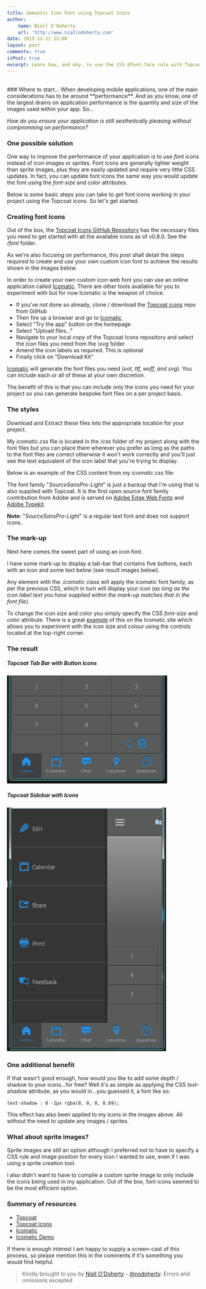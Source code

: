 ```yaml
---
title: Semantic Icon Font using Topcoat Icons
author:
	name: Niall O'Doherty
	url: 'http://www.niallodoherty.com'
date: 2013-11-21 22:00
layout: post
comments: true
isPost: true
excerpt: Learn how, and why, to use the CSS @font-face rule with Topcoat icons in your mobile applications
---
```


<br />
### Where to start...
When developing mobile applications, one of the main considerations has to be around **performance**.  And as you know, one of the largest drains on application performance is the quantity and size of the images used within your app. So...

*How do you ensure your application is still aesthetically pleasing without compromising on performance?*

### One possible solution
One way to improve the performance of your application is to use *font icons* instead of icon images or sprites.  Font icons are generally lighter weight than sprite images, plus they are easily updated and require very little CSS updates.  In fact, you can update font icons the same way you would update the font using the *font-size* and *color* attributes.

Below is some basic steps you can take to get font icons working in your project using the Topcoat icons.  So let's get started.

### Creating font icons
Out of the box, the [Topcoat Icons GitHub Repository](https://github.com/topcoat/icons) has the necessary files you need to get started with all the available icons as of v0.8.0.  See the */font* folder.

As we're also focusing on performance, this post shall detail the steps required to create and use your *own* custom icon font to achieve the results shown in the images below.

In order to create your own custom icon web font you can use an online application called [Icomatic](http://www.icomatic.io/).  There are other tools available for you to experiment with but for now Icomatic is the weapon of choice.

* If you've not done so already, clone / download the [Topcoat icons](https://github.com/topcoat/icons) repo from GitHub
* Then fire up a browser and go to [Icomatic](http://www.icomatic.io/)
* Select "Try the app" button on the homepage
* Select "Upload files..."
* Navigate to your local copy of the Topcoat Icons repository and select the icon files you need from the *\svg* folder
* Amend the icon labels as required.  This is optional
* Finally click on "Download Kit"

[Icomatic](http://www.icomatic.io/) will generate the font files you need (*eot, ttf, woff, and svg*).  You can include each or all of these at your own discretion.

The benefit of this is that you can include only the icons you need for your project so you can generate bespoke font files on a per project basis.

### The styles
Download and Extract these files into the appropriate location for your project.

My *icomatic.css* file is located in the */css* folder of my project along with the font files but you can place them wherever you prefer as long as the paths to the font files are correct otherwise it won't work correctly and you'll just see the text equivalent of the icon label that you're trying to display.

Below is an example of the CSS content from my *icomatic.css* file:

<script src="https://gist.github.com/nodoherty/7582412.js"></script>

The font family "*SourceSansPro-Light*" is just a backup that I'm using that is also supplied with Topcoat.  It is the first open source font family contribution from Adobe and is served on [Adobe Edge Web Fonts](https://edgewebfonts.adobe.com/fonts#/?nameFilter=source&collection=source-sans-pro) and [Adobe Typekit](https://typekit.com/fonts/source-sans-pro).

**Note:** "*SourceSansPro-Light*" is a regular text font and does not support icons.

### The mark-up
Next here comes the sweet part of using an icon font.

I have some mark-up to display a tab-bar that contains five buttons, each with an icon and some text below (see result images below).

<script src="https://gist.github.com/nodoherty/7582987.js"></script>

Any element with the *.icomatic* class will apply the icomatic font family, as per the previous CSS, which in turn will display your icon (*as long as the icon label text you have supplied within the mark-up matches that in the font file*).

To change the icon size and color you simply specify the CSS *font-size* and *color* attribute.
There is a great [example](http://icomatic.github.io/sample-set/kit/icomatic.html) of this on the Icomatic site which allows you to experiment with the icon size and colour using the controls located at the top-right corner.

### The result

##### Topcoat Tab Bar with Button Icons

![Topcoat Tab Bar with Button Icons](topcoat-tabbar-with-buttons.png "Topcoat Tab Bar with Button Icons") <br />

##### Topcoat Sidebar with Icons

![Topcoat Sidebar with Icons](topcoat-sidebar-with-icons.png "Topcoat Sidebar with Icons")


### One additional benefit
If that wasn't good enough, how would you like to add some depth / shadow to your icons...for free?  Well it's as simple as applying the CSS *text-shadow* attribute, as you would in...you guessed it, a font like so:

<pre><code>text-shadow : 0 -1px rgba(0, 0, 0, 0.69);</code></pre>

This effect has also been applied to my icons in the images above.  All without the need to update any images / sprites.

### What about sprite images?
Sprite images are still an option although I preferred not to have to specify a CSS rule and image position for every icon I wanted to use, even if I was using a sprite creation tool.

I also didn't want to have to compile a custom sprite image to only include the icons being used in my application.  Out of the box, font icons seemed to be the most efficient option.

### Summary of resources
* [Topcoat](http://topcoat.io)
* [Topcoat Icons](https://github.com/topcoat/icons)
* [Icomatic](http://icomatic.io)
* [Icomatic Demo](http://icomatic.github.io/sample-set/kit/icomatic.html)

If there is enough interest I am happy to supply a screen-cast of this process, so please mention this in the comments if it's something you would find helpful.

> Kindly brought to you by [Niall O'Doherty](http://www.twitter.com/nodoherty) - [@nodoherty](http://www.twitter.com/nodoherty).
> Errors and omissions excepted


